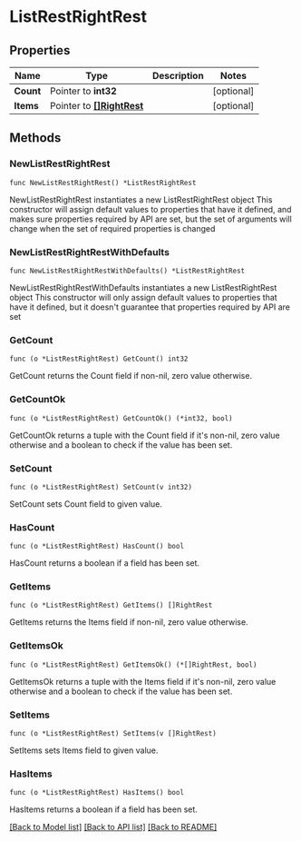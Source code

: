 # ListRestRightRest

## Properties

Name | Type | Description | Notes
------------ | ------------- | ------------- | -------------
**Count** | Pointer to **int32** |  | [optional] 
**Items** | Pointer to [**[]RightRest**](RightRest.md) |  | [optional] 

## Methods

### NewListRestRightRest

`func NewListRestRightRest() *ListRestRightRest`

NewListRestRightRest instantiates a new ListRestRightRest object
This constructor will assign default values to properties that have it defined,
and makes sure properties required by API are set, but the set of arguments
will change when the set of required properties is changed

### NewListRestRightRestWithDefaults

`func NewListRestRightRestWithDefaults() *ListRestRightRest`

NewListRestRightRestWithDefaults instantiates a new ListRestRightRest object
This constructor will only assign default values to properties that have it defined,
but it doesn't guarantee that properties required by API are set

### GetCount

`func (o *ListRestRightRest) GetCount() int32`

GetCount returns the Count field if non-nil, zero value otherwise.

### GetCountOk

`func (o *ListRestRightRest) GetCountOk() (*int32, bool)`

GetCountOk returns a tuple with the Count field if it's non-nil, zero value otherwise
and a boolean to check if the value has been set.

### SetCount

`func (o *ListRestRightRest) SetCount(v int32)`

SetCount sets Count field to given value.

### HasCount

`func (o *ListRestRightRest) HasCount() bool`

HasCount returns a boolean if a field has been set.

### GetItems

`func (o *ListRestRightRest) GetItems() []RightRest`

GetItems returns the Items field if non-nil, zero value otherwise.

### GetItemsOk

`func (o *ListRestRightRest) GetItemsOk() (*[]RightRest, bool)`

GetItemsOk returns a tuple with the Items field if it's non-nil, zero value otherwise
and a boolean to check if the value has been set.

### SetItems

`func (o *ListRestRightRest) SetItems(v []RightRest)`

SetItems sets Items field to given value.

### HasItems

`func (o *ListRestRightRest) HasItems() bool`

HasItems returns a boolean if a field has been set.


[[Back to Model list]](../README.md#documentation-for-models) [[Back to API list]](../README.md#documentation-for-api-endpoints) [[Back to README]](../README.md)


